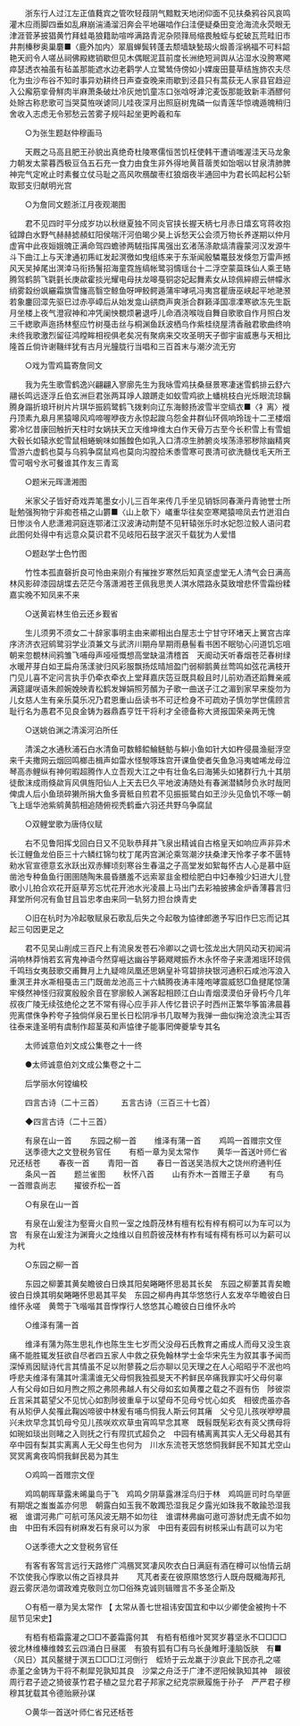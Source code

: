 <!-- { "loadSidebar": true } -->
　　浙东行人过江左正值蕤宾之管吹轻葭阴气黯黕天地闭仰面不见扶桑鸦谷风哀鸣灌木应雨脚四垂如乱麻崩湍涌溜汨奔会平地碾啮作臼洼便疑桑田变沧海流永荧眼无津涯菅茅披猖黄竹拜蛙黾狼籍助喧哗满路青泥杂陨箨局缩畏触蛭与蛇破瓦荒畦旧市井荆榛秽奥巢麏■〈鹿外加内〉翠眉蝉鬓转蓬去颓墙缺甃刼火煅善淫祸福不可料韶艳天阏令人嗟丛祠佛殿緫销歇但见木偶眠泥苴前度长洲绝短涧舆从沾湿水没胯寒飔瘁瑟透衣袖虽有毡盖那能遮水边老鹳学人立鹭鸶侍傍如小婐废田蔓草结旌斾农夫尽化为虫沙布谷不知时事异劝耕终日声查查晚来雨歇到泾县只有蒿荻无人家县官趋迎入公廨筋挛骨觧肉半麻萧条破灶冷灰灺饥童冻口张唅呀滹沱麦饭那能致新丰酒醪何处賖古称悲歌可当哭莫恠咲谑同儿哇夜深月出照庭树鬼磷一似青莲华惊魂遁魄稍归舍收入志虑无令邪愁云苦雾子规呌起坐更盻羲和车 

　　○为张生题赵仲穆画马 

　　天厩之马高且肥王孙貌出真绝奇杜陵寒儒恒苦饥枉使韩干遭诮嗤渥洼天马龙象力朝发太蒙暮西极豆刍五石充一食力由食生非外得地黄苜蓿羙如饴咽以甘泉清肺脾神完气定吪止时素餐立仗马耻之高风吹鴈酸枣红狼烟夜半通回中为君长鸣起杛公斩取郅支归献明光宫 

　　○为詹同文题浙江月夜观潮图 

　　君不见四时平分成岁功以秋继夏独不同炎官挟长握天柄七月赤日熺玄穹蒋收抱钺蹲白水野气赫赫摅頳虹阳侯喘汗河伯暍少昊上诉愁天公会须万物长养遂期以仲月虚宵中此夜姮娥魄正满命驾四蟾骖两駥指挥禺强出玄渚荡涤歊熇清霾蒙河汉发源牛斗下曲江上与天津通初乕屸发起溟徼如曳组练来于东渐闻殷驎鼍鼓发倏忽万雷声撼风天吴掉尾出溟涬马衔扬鬐招海童霓旌缟帐鹭羽懤瑶台十二浮空蒙蘂珠仙人乘玊辂腾驾鹤鹄飞氋氃长庚歘霍掞光耀电母扶龙嗥戞铜宓妃起舞素女从琼佩綷縩云帡幪氷绡雾縠纷飒纚霜旗雪旛高翳空鲸鱼呀呷鲛鳄遁蒲牢哮吼冯夷宫瞿唐巫峡起平地滟滪若象鏖回潀先驱巳过赤亭嶂后从始发龛山谼商声爽浙合群籁泽国凛凓寒欲冻先生翫月坐楼上夜气澄寂神和冲凭阑怏覩烦暑退呼儿命酒浇喉咙自舞自歌歌自作月照白发三千緫歌声迤扬林壑应竹树戞击丝与桐渊鱼跃波栖鸟作紫桂绕屋清香融君歌曲终响未终我歌激烈留征鸿瞠眸相视俱老矣况有聚病来交攻圣明天子御宇宙威惠与天相比隆首丘倘许谢鞿绊犹有古月光朣胧行当唱和三百首末与潮汐流无穷 

　　○戏为雪鸡篇寄詹同文 

　　我为先生歌雪鹤逸兴翩翩入寥廓先生为我咏雪鸡扶桑昼景寒凄迷雪鹤排云舒六翮长鸣远逐浮丘伯玄洲巨君张两耳竫人踉蹡走如蚁雪鸡欲上蟠桃枝白光烁眼流琼黐腾身蹋折琅玕树片片琪华振鸥鹭鹤飞拨剌向辽东海鲸扬波雪半空缟衣■〈衤离〉褷丹顶素九皋月黑猿嗥风鸡啼喔咿夜方永惊起踆乌怨金井群仙环佩响玲珑十二玊楼烟雾冷忆昔康回触折天柱时女娲扶天立天维坤维太白作天骨万古至今长积雪上有雪蛆大毂长如辕氷蛇雪鼠相蜷蜿味如餦餭色如乳入口清凉生肺腑炎埃荡涤邪秽除幽精爽雪游六虚鹤也莫与乌鸦争腐鼠鸡也莫向沟膛拾禾黍雪寒可畏清可欲洗髓伐毛天所玊雪可咽兮氷可餐谁其作友三青鸾 

　　○题米元晖潇湘图 

　　米家父子皆好奇戏弄笔墨女小儿三百年来传几手坐见销铄同春澌丹青驰誉士所耻勉强狥物宁非痴苍梧之山欝■〈山上欹下〉嶬重华往矣空寒飔猿啼凤去竹迸泪白日惨淡令人悲潇湘洞庭连鄂渚江汉波涛动荆楚不见轩辕张乐时水妃怨泣鲛人语问君此图何处得中有远意众莫识君不见岐阳石鼓字泯灭千载犹为人爱惜 

　　○题赵学士色竹图 

　　竹性本孤直磬折良可怜由来刚介有摧挫岁寒然后知真坚虚堂无人清气会日满高林风影碎漆园胡堞去茫茫今落潇湘苍玊佩我思羙人淇水隈路永莫致增悲怀雪霜纷糅嘉实晚不知凤来不来 

　　○送黄岩林生伯云还乡觐省 

　　生儿须男不须女二十辞家事明主由来卿相出白屋志士宁甘守环堵天上黉宫古庠序济济衣冠鹓鹭羽学业湏兼文与武济川期舟旱期雨悬髻看书困不眠劬心问道饥忘咀朝来忽覩林间鸦雏飞哺母声哑哑慨想高堂缺温清稽首　天阍动天听春烟苍茫春树绿水暖芹芽白如玊扁舟荡漾驶归风彩服飘扬炫晴旭盈门弱柳鹅黄丝莺鸣如弦花满枝开门见儿喜不定问言执手仍牵衣牵衣上堂拜嘉庆笾豆既具殽且时儿前劝酒还蹈舞亲戚满筵讙咲语朱颜婉娩映青松鹤发婵娟照芳醑为子歌一曲送子江之湄到家早来旋勿为儿女慈人生有亲乐莫乐况乃君恩重山岳读书不可迂检身不可疏劝子慎勿学世儒顾言耻行名为愚君不见良金铸为器鼎鼒亨饪干将利才全德备称大贤报国荣亲两无愧 

　　○送姚伯渊之清溪河泊所任 

　　清溪之水通秋浦石白水清鱼可数鲦鲿鯩鲢鲂与鱮小鱼如针大如杵侵晨渔艇浮空来千夫撒网云烟回鸣榔击楫声如雷水怪駾啄珠宫开课鱼使者矢鱼急冯夷嘘唏龙母泣琴高赤鲤纵有神何暇超腾作人立吾观大江之中有壮鱼名曰海狶头如猪群行九十其朋徒歕沫成雨倏歘肓风俱旌阳仙人上天去巳久平地波涛随处有春渊潜鳞陟负氷时哉罔俾虞人后小鱼琐碎獭所捐大鱼多膏秪自煎君不见振振鹭白如玊沙头见鱼饥不啄一朝飞上瑶华池紫鹓黄鹄相追随俯视秃鹤垂六羽还共野乌争腐鼠 

　　○双鲤堂歌为唐侍仪赋 

　　右不见鲁阳挥戈回白日又不见耿恭拜井飞泉出精诚自古格皇天如响应声非异术长江鲤鱼龙伯臣三十六鳞红锦匀枕丁尾丙宫渊沦乘驾潮汐扶桑津天怜孝子孝不匮特勑水官宣德意玄氷跃出双赤鯶顷刻寒谷生春温之子高堂发如絮每怀古人心是慕中庭凿池专种鱼鱼行圉圉随陶朱晨昏膳羞不远索翠韭金橙绘肥白中妇奉飱少妇进大儿登歌小儿拍合欢花开庭草芳忘忧花开池水光凌晨上马出门去彩袖披拂金炉香薄暮言归拜堂所何况有鱼甘且旨忠孝由来同一轨努力担台焕青史 

　　○旧在杭时为冷起敬赋泉石歌乱后失之今起敬为恊律郎邀予写旧作巳忘而记其起三句因更足之 

　　君不见吴山削成三百尺上有流泉发苍石冷卿以之调七弦龙出大阴风动天初闻涓涓响林莽悄若玄宵鬼神语今然穿崕达幽谷竽籁飕飕振乔木永怀帝子来潇湘瑶环琼佩千鸣珰女夷鼓歌交甫舞月上九疑啼凤凰还思娲皇补穹碧排抉银河通积石咸池泻浪入重溟玊井水凘相戞击三门既凿龙池高三十六鳞腾夜涛丰隆咆哮震威怒□鱼揵尾惊蒲牢倏然神怪归寂寞殷殷余音在寥廓鲛人渊客起相顾江白山青烟漠漠伯牙骨朽今几年叔夜广陵无续弦绝伦之艺不常有得心应手非人传忆昔识子时西州正繁华筝笛沸晨暮兜离僸侏争矜夸子独倘佯泉石里长日松阴凈书几取琴为我弹一曲似掬沧浪洗尘耳否往泰来逢圣明有虞制作超茎英和声恊律子能事罔俾夔挚专其名 

　　太师诚意伯刘文成公集卷之十一终 

　　●太师诚意伯刘文成公集卷之十二 

　　后学丽水何镗编校 

　　四言古诗（二十三首） 
　　五言古诗（三百三十七首） 

　　◆四言古诗（二十三首） 

　　有泉在山一首 
　　东园之柳一首 
　　维泽有蒲一首 
　　鸡鸣一首赠宗文侄 
　　送季德大之文登税务官任 
　　有栢一章为吴太常作 
　　黄华一首送叶师仁省兄还栝苍 
　　春夜一首 
　　青阳一首 
　　春日一首送吴浩叔大之饶州府通判任 
　　条风一首 
　　题兰雀图 
　　秋怀八首 
　　山有乔木一首赠王子章 
　　有鸟一首赠袁尚志 
　　擢彼乔松一首 

　　○有泉在山一首 

　　有泉在山爰注为壑膏火自煎一室之烛蔚茂林有檀有松有梓有桐可以为车可以为宫　有泉在山爰注为渊膏火之烛维以自煎蔚彼茂林有柞有域有樗有栎可以为薪可以为杙 

　　○东园之柳一首 

　　东园之柳萋其黄矣瞻彼白日焕其阳矣睠睠怀思曷其长矣　东园之柳萋其青矣瞻彼白日焕其明矣睠睠怀思曷其平矣　东园之柳冉冉其华悠悠行人玄发卒华瞻彼白日维怀永嗟　黄莺于飞喈喈其音惸惸行人悠悠其心瞻彼白日维怀永吟 

　　○维泽有蒲一首 

　　维泽有蒲为陈生思礼作也陈生生七岁而父没母石氏教育之甫成人而母又没生哀痛不能胜辄发狂欲自尽者四五家人中救之获免翰林学士金华宋先生为叙其事予闻而深悼焉因赋诗代言其情虽不足以附蓼莪之后亦聊以见天理之在人心昭昭乎不泯也呜呼悲夫维泽有蒲其叶濡濡谁无父母恫我独孤旻天不矜鲜民卒痛我罪实吁父母何辜　人有父母如日如月煦之照之弗陨弗越人有父母如玄如黄覆之载之不遐有伤　陟彼崇丘言采其葛望父不见忧心如割陟彼重阜于以望母不见母兮忧心如炙　相彼虎虽亦各有从矧伊人矣罹此鞠凶啼彼中林爰有哺鸟恫我人斯云何其瘏　父兮见儿孩咲咿咿晨兴未炊早念其饥母兮见儿孩咲欢欢草虫宵鸣早念其寒　既髫既髧彩衣有菼父携母将如琬如琰出则睹之入则抚之行有陧扤式超负之　中园有橘离离其实人无父母曷其有卒中园有梨其实离离人无父母生也何为　川水东流苍天悠悠恫我鲜民不知其尤空山冥冥离禽夜鸣恫我鲜民曷为其生 

　　○鸡鸣一首赠宗文侄 

　　鸡鸣朝晖草露未晞巢鸟于飞　鸡鸣夕阴草露淋淫鸟归于林　鸡鸣匪司时鸟举匪有期氓之蚩蚩盖亦何思　朝露白如玉我不敢躅恐湿我足夕露光如珠我不敢踰恐湿我裾　谁谓河弗广可航可荡风波无期不如勿往　谁谓林弗幽可遨可游豺虎无虞不如勿由　中田有禾园有树麻发石有泉可以为家　中田有麦园有树核采山有蔬可以为宅 

　　○送季德大之文登税务官任 

　　有客有客驾言远行天路修广鸿鴈冥冥凄风吹衣白日满庭有酒在樽可以怡情云胡不饮使我心惸歌以侑之百禄具并 
　　芃芃者麦在彼原隰悠悠行人既舟既檝海邦孔遐云雾厌浥勿谓政难克敬则立勿□俗殊克诚则辑赠言不多圣企斯及 

　　○有栢一章为吴太常作 【 太常从善七世祖讳安国宜和中以少卿使金被拘十不屈节见宋史】 

　　有栢有栢霜露灌之□□不萎霜露何其　有栢有栢维叶冥冥岁暮坚氷不□□□□彼北林维榛维棘玄云四涌白日昼匿　有狼有狐有□有乌长彘睢盱湩脑饭肤　有■〈风日〉其风鳌揵于溟五□□□江河倒行　蛭矫于云龙羸于沙哀此下民亦孔之嗟　赤堇之金铸为干将不刜犀兕孰知其良　沙棠之舟泛于广津不遻阳候孰知其神　踧彼周行君子迹之猗彼菉竹君子植之显允君子邦家之纪克崇厥履施于孙子　严严君子穆穆其犹载其令德贻厥孙谋 

　　○黄华一首送叶师仁省兄还栝苍 


